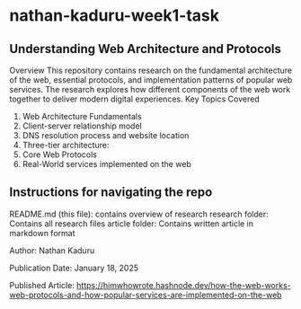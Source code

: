 # nathan-kaduru-week1-task

## Understanding Web Architecture and Protocols

Overview
This repository contains research on the fundamental architecture of the web, essential protocols, and implementation patterns of popular web services. The research explores how different components of the web work together to deliver modern digital experiences.
Key Topics Covered
1) Web Architecture Fundamentals
2) Client-server relationship model
3) DNS resolution process and website location
4) Three-tier architecture:
5) Core Web Protocols
6) Real-World services implemented on the web

## Instructions for navigating the repo
README.md (this file): contains overview of research
research folder: Contains all research files
article folder: Contains written article in markdown format

Author: Nathan Kaduru

Publication Date: January 18, 2025

Published Article: https://himwhowrote.hashnode.dev/how-the-web-works-web-protocols-and-how-popular-services-are-implemented-on-the-web
